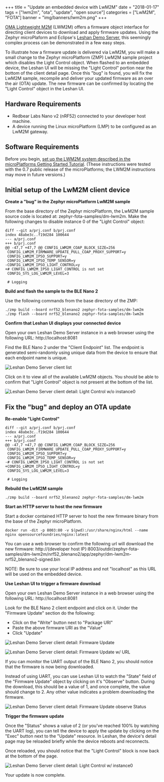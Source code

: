 +++
title = "Update an embedded device with LwM2M"
date = "2018-01-17"
tags = ["lwm2m", "ota", "update", "open source"]
categories = ["LwM2M", "FOTA"]
banner = "img/banners/lwm2m.png"
+++

[OMA Lightweight M2M](http://openmobilealliance.org/iot/lightweight-m2m-lwm2m) (LWM2M) offers a firmware object interface for directing client devices to download and apply firmware updates.  Using the Zephyr microPlaform and Eclipse's [Leshan Demo Server](https://www.eclipse.org/leshan/), this seemingly complex process can be demonstrated in a few easy steps.

To illustrate how a firmware update is delivered via LwM2M, you will make a small change to the Zephyr microPlatform (ZMP) LwM2M sample project which disables the Light Control object.  When flashed to an embedded device, the Leshan UI will be missing the "Light Control" portion near the bottom of the client detail page.  Once this "bug" is found, you will fix the LwM2M sample, recompile and deliver your updated firmware as an over the air (OTA) update.  The new firmware can be confirmed by locating the "Light Control" object in the Leshan UI.
<!--more-->

## Hardware Requirements

* Redbear Labs Nano v2 (nRF52) connected to your developer host machine.
* A device running the Linux microPlatform (LMP) to be configured as an LwM2M gateway.


## Software Requirements

Before you begin, [set up the LWM2M system described in the microPlatforms Getting Started Tutorial](https://foundries.io/docs/latest/tutorial/index.html).  (These instructions were tested with the 0.7 public release of the microPlatforms; the LWM2M instructions may move in future versions.)

## Initial setup of the LwM2M client device

__Create a "bug" in the Zephyr microPlatform LwM2M sample__

From the base directory of the Zephyr microPlatform, the LwM2M sample source code is located at: zephyr-fota-samples/dm-lwm2m.  Make the following changes to disable instance 0 of the "Light Control" object:

```
diff --git a/prj.conf b/prj.conf
index 48abe3c..f19d284 100644
--- a/prj.conf
+++ b/prj.conf
@@ -47,7 +47,7 @@ CONFIG_LWM2M_COAP_BLOCK_SIZE=256
 CONFIG_LWM2M_FIRMWARE_UPDATE_PULL_COAP_PROXY_SUPPORT=y
 CONFIG_LWM2M_IPSO_SUPPORT=y
 CONFIG_LWM2M_IPSO_TEMP_SENSOR=y
-CONFIG_LWM2M_IPSO_LIGHT_CONTROL=y
+# CONFIG_LWM2M_IPSO_LIGHT_CONTROL is not set
 CONFIG_SYS_LOG_LWM2M_LEVEL=3

 # Logging
```

__Build and flash the sample to the BLE Nano 2__

Use the following commands from the base directory of the ZMP:

```
./zmp build --board nrf52_blenano2 zephyr-fota-samples/dm-lwm2m
./zmp flash --board nrf52_blenano2 zephyr-fota-samples/dm-lwm2m
```

__Confirm that Leshan UI displays your connected device__

Open your own Leshan Demo Server instance in a web browser using the following URL: http://localhost:8081

Find the BLE Nano 2 under the "Client Endpoint" list.  The endpoint is generated semi-randomly using unique data from the device to ensure that each endpoint name is unique.

![Leshan Demo Server client list](../../../../../img/blog/leshan-client-list.png)

Click on it to view all of the available LwM2M objects.  You should be able to confirm that "Light Control" object is not present at the bottom of the list.

![Leshan Demo Server client detail: Light Control w/o instance0](../../../../../img/blog/leshan-light-control-no-instance.png)


## Fix the "bug" and deploy an OTA update

__Re-enable "Light Control"__

```
diff --git a/prj.conf b/prj.conf
index 48abe3c..f19d284 100644
--- a/prj.conf
+++ b/prj.conf
@@ -47,7 +47,7 @@ CONFIG_LWM2M_COAP_BLOCK_SIZE=256
 CONFIG_LWM2M_FIRMWARE_UPDATE_PULL_COAP_PROXY_SUPPORT=y
 CONFIG_LWM2M_IPSO_SUPPORT=y
 CONFIG_LWM2M_IPSO_TEMP_SENSOR=y
-# CONFIG_LWM2M_IPSO_LIGHT_CONTROL is not set
+CONFIG_LWM2M_IPSO_LIGHT_CONTROL=y
 CONFIG_SYS_LOG_LWM2M_LEVEL=3

 # Logging
```


__Rebuild the LwM2M sample__

```
./zmp build --board nrf52_blenano2 zephyr-fota-samples/dm-lwm2m
```


__Start an HTTP server to host the new firmware__

Start a docker contained HTTP server to host the new firmware binary from the base of the Zephyr microPlatform.

```
docker run -dit -p 8003:80 -v $(pwd):/usr/share/nginx/html --name nginx opensourcefoundries/nginx:latest
```

You can use a web browser to confirm the following url will download the new firmware:
http://{developer host IP}:8003/outdir/zephyr-fota-samples/dm-lwm2m/nrf52_blenano2/app/zephyr/dm-lwm2m-nrf52_blenano2-signed.bin

NOTE: Be sure to use your local IP address and not "localhost" as this URL will be used on the embedded device.


__Use Leshan UI to trigger a firmware download__

Open your own Leshan Demo Server instance in a web browser using the following URL: http://localhost:8081

Look for the BLE Nano 2 client endpoint and click on it.  Under the "Firmware Update" section do the following:

* Click on the "Write" button next to "Package URI"
* Paste the above firmware URI as the "Value"
* Click "Update"

![Leshan Demo Server client detail: Firmware Update](../../../../../img/blog/leshan-firmware-update-package-url.png)

![Leshan Demo Server client detail: Firmware Update w/ URL](../../../../../img/blog/leshan-firmware-update-package-url-value.png)

If you can monitor the UART output of the BLE Nano 2, you should notice that the firmware is now being downloaded.

Instead of using UART, you can use Leshan UI to watch the "State" field of the "Firmware Update" object by clicking on it's "Observe" button.  During the download, this should be a value of 1, and once complete, the value should change to 2.  Any other  value indicates a problem downloading the firmware.

![Leshan Demo Server client detail: Firmware Update observe Status](../../../../../img/blog/leshan-firmware-update-observe.png)


__Trigger the firmware update__

Once the "Status" shows a value of 2 (or you've reached 100% by watching the UART log), you can tell the device to apply the update by clicking on the "Exec" button next to the "Update" resource.   In Leshan, the device's detail page may be reloaded briefly while the device reboots and reconnects.

Once reloaded, you should notice that the "Light Control" block is now back at the bottom of the page.

![Leshan Demo Server client detail: Light Control w/ instance0](../../../../../img/blog/leshan-light-control-instance0.png)

Your update is now complete.
